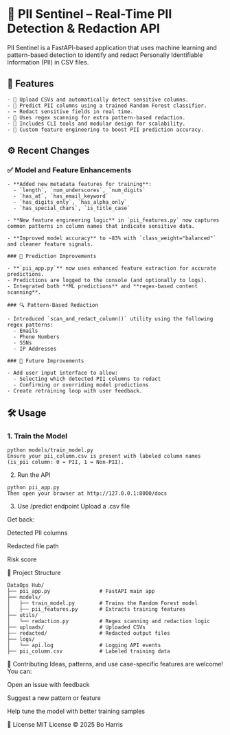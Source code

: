 # 🔐 PII Sentinel – Real-Time PII Detection & Redaction API

PII Sentinel is a FastAPI-based application that uses machine learning and pattern-based detection to identify and redact Personally Identifiable Information (PII) in CSV files.

## 🚀 Features
```
- 📁 Upload CSVs and automatically detect sensitive columns.
- 🧠 Predict PII columns using a trained Random Forest classifier.
- ✂️ Redact sensitive fields in real time.
- 🔎 Uses regex scanning for extra pattern-based redaction.
- 🔧 Includes CLI tools and modular design for scalability.
- 🧬 Custom feature engineering to boost PII prediction accuracy.
```

## ⚙️ Recent Changes

### ✅ Model and Feature Enhancements
```
- **Added new metadata features for training**:
  - `length`, `num_underscores`, `num_digits`
  - `has_at`, `has_email_keyword`
  - `has_digits_only`, `has_alpha_only`
  - `has_special_chars`, `is_title_case`

- **New feature engineering logic** in `pii_features.py` now captures common patterns in column names that indicate sensitive data.

- **Improved model accuracy** to ~83% with `class_weight="balanced"` and cleaner feature signals.

### 🧠 Prediction Improvements

- **`pii_app.py`** now uses enhanced feature extraction for accurate predictions.
- Predictions are logged to the console (and optionally to logs).
- Integrated both **ML predictions** and **regex-based content scanning**.

### 🔍 Pattern-Based Redaction

- Introduced `scan_and_redact_column()` utility using the following regex patterns:
  - Emails
  - Phone Numbers
  - SSNs
  - IP Addresses

### 🧾 Future Improvements

- Add user input interface to allow:
  - Selecting which detected PII columns to redact
  - Confirming or overriding model predictions
- Create retraining loop with user feedback.

```

## 🛠️ Usage

### 1. Train the Model
```
python models/train_model.py
Ensure your pii_column.csv is present with labeled column names (is_pii column: 0 = PII, 1 = Non-PII).
```
2. Run the API
```
python pii_app.py
Then open your browser at http://127.0.0.1:8000/docs
```
3. Use /predict endpoint
Upload a .csv file

Get back:

Detected PII columns

Redacted file path

Risk score

📂 Project Structure
```
DataOps Hub/
├── pii_app.py                # FastAPI main app
├── models/
│   ├── train_model.py        # Trains the Random Forest model
│   ├── pii_features.py       # Extracts training features
├── utils/
│   └── redaction.py          # Regex scanning and redaction logic
├── uploads/                  # Uploaded CSVs
├── redacted/                 # Redacted output files
├── logs/
│   └── api.log               # Logging API events
├── pii_column.csv            # Labeled training data
```
🤝 Contributing
Ideas, patterns, and use case-specific features are welcome! You can:

Open an issue with feedback

Suggest a new pattern or feature

Help tune the model with better training samples

📜 License
MIT License © 2025 Bo Harris 
